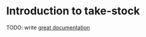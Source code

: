 # Introduction to take-stock

TODO: write [great documentation](http://jacobian.org/writing/what-to-write/)
